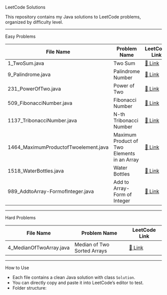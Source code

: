  LeetCode Solutions 

This repository contains my Java solutions to LeetCode problems, organized by difficulty level.

---

 Easy Problems

| File Name | Problem Name | LeetCode Link | 
|-----------|--------------|---------------|
| 1_TwoSum.java | Two Sum | [🔗 Link](https://leetcode.com/problems/two-sum) |
| 9_Palindrome.java | Palindrome Number | [🔗 Link](https://leetcode.com/problems/palindrome-number) |
| 231_PowerOfTwo.java | Power of Two | [🔗 Link](https://leetcode.com/problems/power-of-two) |
| 509_FibonacciNumber.java | Fibonacci Number | [🔗 Link](https://leetcode.com/problems/fibonacci-number) |
| 1137_TribonacciNumber.java | N-th Tribonacci Number | [🔗 Link](https://leetcode.com/problems/n-th-tribonacci-number) |
| 1464_MaximumProductofTwoelement.java | Maximum Product of Two Elements in an Array | [🔗 Link](https://leetcode.com/problems/maximum-product-of-two-elements-in-an-array) |
| 1518_WaterBottles.java | Water Bottles | [🔗 Link](https://leetcode.com/problems/water-bottles) |
| 989_AddtoArray-FormofInteger.java | Add to Array-Form of Integer | [🔗 Link](https://leetcode.com/problems/add-to-array-form-of-integer) |

---

 Hard Problems

| File Name | Problem Name | LeetCode Link | 
|-----------|--------------|---------------|
| 4_MedianOfTwoArray.java | Median of Two Sorted Arrays | [🔗 Link](https://leetcode.com/problems/median-of-two-sorted-arrays) |

---

 How to Use

- Each file contains a clean Java solution with class `Solution`.
- You can directly copy and paste it into LeetCode’s editor to test.
- Folder structure:





